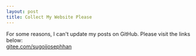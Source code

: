 ```yaml
---
layout: post
title: Collect My Website Please
---
```


For some reasons, I can't update my posts on GitHub. Please visit the links below:                                                                                   
[gitee.com/sugoijosephhan](https://gitee.com/sugoijosephhan)                                        
